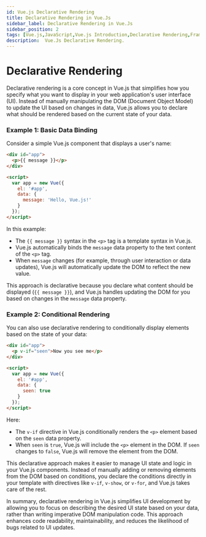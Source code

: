 ```yaml
---
id: Vue.js Declarative Rendering
title: Declarative Rendering in Vue.Js
sidebar_label: Declarative Rendering in Vue.Js
sidebar_position: 2
tags: [Vue.js,JavaScript,Vue.js Introduction,Declarative Rendering,Framework,Vue.Js Concepts]
description:  Vue.Js Declarative Rendering.
---
```


# Declarative Rendering
Declarative rendering is a core concept in Vue.js that simplifies how you specify what you want to display in your web application's user interface (UI). Instead of manually manipulating the DOM (Document Object Model) to update the UI based on changes in data, Vue.js allows you to declare what should be rendered based on the current state of your data.

### Example 1: Basic Data Binding

Consider a simple Vue.js component that displays a user's name:

```html
<div id="app">
  <p>{{ message }}</p>
</div>

<script>
  var app = new Vue({
    el: '#app',
    data: {
      message: 'Hello, Vue.js!'
    }
  });
</script>
```

In this example:
- The `{{ message }}` syntax in the `<p>` tag is a template syntax in Vue.js.
- Vue.js automatically binds the `message` data property to the text content of the `<p>` tag.
- When `message` changes (for example, through user interaction or data updates), Vue.js will automatically update the DOM to reflect the new value.

This approach is declarative because you declare what content should be displayed (`{{ message }}`), and Vue.js handles updating the DOM for you based on changes in the `message` data property.

### Example 2: Conditional Rendering

You can also use declarative rendering to conditionally display elements based on the state of your data:

```html
<div id="app">
  <p v-if="seen">Now you see me</p>
</div>

<script>
  var app = new Vue({
    el: '#app',
    data: {
      seen: true
    }
  });
</script>
```

Here:
- The `v-if` directive in Vue.js conditionally renders the `<p>` element based on the `seen` data property.
- When `seen` is `true`, Vue.js will include the `<p>` element in the DOM. If `seen` changes to `false`, Vue.js will remove the element from the DOM.

This declarative approach makes it easier to manage UI state and logic in your Vue.js components. Instead of manually adding or removing elements from the DOM based on conditions, you declare the conditions directly in your template with directives like `v-if`, `v-show`, or `v-for`, and Vue.js takes care of the rest.

In summary, declarative rendering in Vue.js simplifies UI development by allowing you to focus on describing the desired UI state based on your data, rather than writing imperative DOM manipulation code. This approach enhances code readability, maintainability, and reduces the likelihood of bugs related to UI updates.